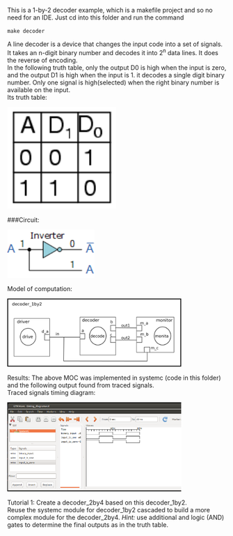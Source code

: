 This is a 1-by-2 decoder example, which is a makefile project and so no need for an IDE. 
Just cd into this folder and run the command 

    make decoder


A line decoder is a device that changes the input code into a set of signals.<br>
It takes an n-digit binary number and decodes it into 2<sup>n</sup> data lines.
It does the reverse of encoding. <br>
In the following truth table, only the output D0 is high when the input is zero, and the output D1 is high when the input is 1. it decodes a single digit binary number.
Only one signal is high(selected) when the right binary number is available on the input. <br>
Its truth table: 
<p align="left">
  <img src="images/truth_table.png" width="250"/>
</p>

###Circuit:
<p align="left">
  <img src="images/circuit.gif" width="200"/>
</p>

Model of computation:
<p align="left">
  <img src="images/MoC.png" width="400"/>
</p>
Results:
The above MOC was implemented in systemc (code in this folder) and the following output found from traced signals.<br>
Traced signals timing diagram:
<p align="left">
  <img src="images/timing_diagram.png" width="400"/>
<p>

Tutorial 1:
Create a decoder_2by4 based on this decoder_1by2.<br>
Reuse the systemc module for decoder_1by2 cascaded to build a more complex module for the decoder_2by4.
<em>Hint:</em> use additional and logic (AND) gates to determine the final outputs as in the truth table.
